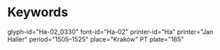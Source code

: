 # Keywords
glyph-id="Ha-02_0330"
font-id="Ha-02"
printer-id="Ha"
printer="Jan Haller"
period="1505–1525"
place="Kraków"
PT plate="165"
